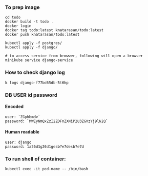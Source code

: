 
### To prep image

```shell
cd todo
docker build -t todo .
docker login
docker tag todo:latest knatarasan/todo:latest
docker push knatarasan/todo:latest

kubectl apply -f postgres/
kubectl apply -f django/

# to access service from browwer, following will open a browser
minikube service django-service
```

### How to check django log
`k logs django-f77bd65db-5t6hp`

### DB USER id password

#### Encoded
    user: `ZGphbmdv`
    password: `MWEyNmQxZzI2ZDFnZXNiP2U3ZGVzYj9lN2Q`
#### Human readable
    user: django
    password: 1a26d1g26d1gesb?e7desb?e7d

### To run shell of container:
`kubectl exec -it pod-name -- /bin/bash`